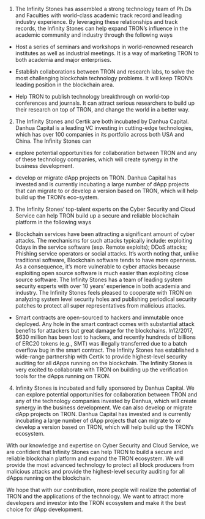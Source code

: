 1. The Infinity Stones has assembled a strong technology team of Ph.Ds and Faculties with world-class academic track record and leading industry experience. By leveraging these relationships and track records, the Infinity Stones can help expand TRON’s influence in the academic community and industry through the following ways

  * Host a series of seminars and workshops in world-renowned research institutes as well as industrial meetings. It is a way of marketing TRON to both academia and major enterprises.

  * Establish collaborations between TRON and research labs, to solve the most challenging blockchain technology problems. It will keep TRON’s leading position in the blockchain area.

  * Help TRON to publish technology breakthrough on world-top conferences and journals. It can attract serious researchers to build up their research on top of TRON, and change the world in a better way.

2. The Infinity Stones and Certik are both incubated by Danhua Capital. Danhua Capital is a leading VC investing in cutting-edge technologies, which has over 100 companies in its portfolio across both USA and China. The Infinity Stones can

  * explore potential opportunities for collaboration between TRON and any of these technology companies, which will create synergy in the business development.

  * develop or migrate dApp projects on TRON. Danhua Capital has invested and is currently incubating a large number of dApp projects that can migrate to or develop a version based on TRON, which will help build up the TRON’s eco-system.

3.  The Infinity Stones’ top-talent experts on the Cyber Security and Cloud Service can help TRON build up a secure and reliable blockchain platform in the following ways

  * Blockchain services have been attracting a significant amount of cyber attacks. The mechanisms for such attacks typically include: exploiting 0days in the service software (esp. Remote exploits); DDoS attacks; Phishing service operators or social attacks. It’s worth noting that, unlike traditional software, Blockchain software tends to have more openness. As a consequence, it’s more vulnerable to cyber attacks because exploiting open source software is much easier than exploiting close source software. The Infinity Stones has a team of leading system security experts with over 10 years’ experience in both academia and industry. The Infinity Stones feels pleased to cooperate with TRON on analyzing system level security holes and publishing periodical security patches to protect all super representatives from malicious attacks.

  * Smart contracts are open-sourced to hackers and immutable once deployed. Any hole in the smart contract comes with substantial attack benefits for attackers but great damage for the blockchains. In12/2017, $630 million has been lost to hackers, and recently hundreds of billions of ERC20 tokens (e.g., SMT) was illegally transferred due to a batch overflow bug in the smart contract. The Infinity Stones has established a wide-range partnership with Certik to provide highest-level security auditing for all dApps running on the blockchain. The Infinity Stones is very excited to collaborate with TRON on building up the verification tools for the dApps running on TRON.

4. Infinity Stones is incubated and fully sponsored by Danhua Capital. We can explore potential opportunities for collaboration between TRON and any of the technology companies invested by Danhua, which will create synergy in the business development. We can also develop or migrate dApp projects on TRON. Danhua Capital has invested and is currently incubating a large number of dApp projects that can migrate to or develop a version based on TRON, which will help build up the TRON’s ecosystem.


With our knowledge and expertise on Cyber Security and Cloud Service, we are confident that Infinity Stones can help TRON to build a secure and reliable blockchain platform and expand the TRON ecosystem. We will provide the most advanced technology to protect all block producers from malicious attacks and provide the highest-level security auditing for all dApps running on the blockchain.

We hope that with our contribution, more people will realize the potential of TRON and the applications of the technology. We want to attract more developers and investor into the TRON ecosystem and make it the best choice for dApp development.
